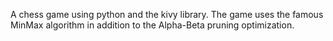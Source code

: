 A chess game using python and the kivy library.
The game uses the famous MinMax algorithm in addition to the Alpha-Beta pruning optimization. 
